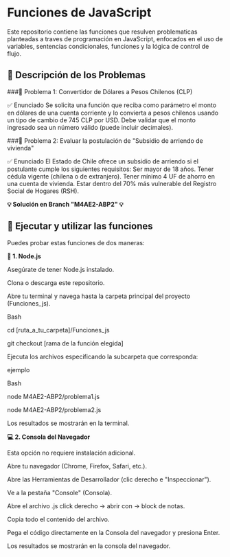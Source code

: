 # Funciones de JavaScript
Este repositorio contiene las funciones que resulven problematicas planteadas a traves de programación en JavaScript, enfocados en el uso de variables, sentencias condicionales, funciones y la lógica de control de flujo.

## 📝 Descripción de los Problemas 

###📌 Problema 1: Convertidor de Dólares a Pesos Chilenos (CLP)

✅ Enunciado
Se solicita una función que reciba como parámetro el monto en dólares de una cuenta corriente y lo convierta a pesos chilenos usando un tipo de cambio de 745 CLP por USD.
Debe validar que el monto ingresado sea un número válido (puede incluir decimales).

###📌 Problema 2: Evaluar la postulación de "Subsidio de arriendo de vivienda"

✅ Enunciado
El Estado de Chile ofrece un subsidio de arriendo si el postulante cumple los siguientes requisitos: Ser mayor de 18 años. Tener cédula vigente (chilena o de extranjero). Tener mínimo 4 UF de ahorro en una cuenta de vivienda. Estar dentro del 70% más vulnerable del Registro Social de Hogares (RSH).

**💡 Solución en Branch "M4AE2-ABP2" 💡**

## 🚀 Ejecutar y utilizar las funciones
Puedes probar estas funciones de dos maneras:

**🌱 1. Node.js**

Asegúrate de tener Node.js instalado.

Clona o descarga este repositorio.

Abre tu terminal y navega hasta la carpeta principal del proyecto (Funciones_js).

Bash

cd [ruta_a_tu_carpeta]/Funciones_js

git checkout [rama de la función elegida]

Ejecuta los archivos especificando la subcarpeta que corresponda:

ejemplo

Bash

node M4AE2-ABP2/problema1.js

node M4AE2-ABP2/problema2.js

Los resultados se mostrarán en la terminal.

**💻 2. Consola del Navegador**

Esta opción no requiere instalación adicional.

Abre tu navegador (Chrome, Firefox, Safari, etc.).

Abre las Herramientas de Desarrollador (clic derecho e "Inspeccionar").

Ve a la pestaña "Console" (Consola).

Abre el archivo .js click derecho -> abrir con -> block de notas.

Copia todo el contenido del archivo.

Pega el código directamente en la Consola del navegador y presiona Enter.

Los resultados se mostrarán en la consola del navegador.
